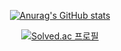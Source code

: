 <div align="center">

<!--   ![header](https://capsule-render.vercel.app/api?type=wave&color=auto&height=300&section=header&text=capsule%20render&fontSize=90) -->
  
  [![Anurag's GitHub stats](https://github-readme-stats.vercel.app/api?username=hanjoo0211&show_icons=true&theme=buefy)](https://github.com/hanjoo0211)

  [![Solved.ac 프로필](http://mazassumnida.wtf/api/generate_badge?boj=hank0211)](https://solved.ac/hank0211)

</div>
